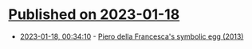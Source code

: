 # [Published on 2023-01-18](index.md)

* [2023-01-18, 00:34:10](https://news.ycombinator.com/item?id=34421654) - [Piero della Francesca's symbolic egg (2013)](http://www.3pp.website/2013/03/piero-della-francescas-symbolic-egg.html)
